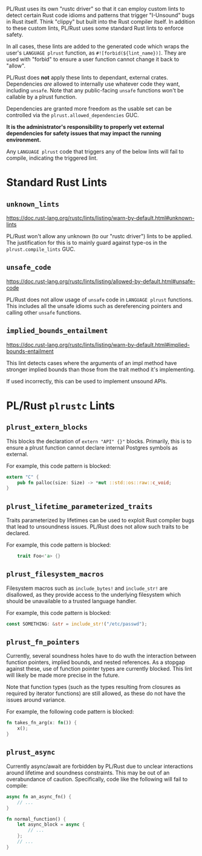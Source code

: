PL/Rust uses its own "rustc driver" so that it can employ custom lints to detect certain Rust code idioms and patterns
that trigger "I-Unsound" bugs in Rust itself.  Think "clippy" but built into the Rust compiler itself. In addition to 
these custom lints, PL/Rust uses some standard Rust lints to enforce safety.

In all cases, these lints are added to the generated code which wraps the user's `LANGUAGE plrust` function, as 
`#![forbid(${lint_name})]`.  They are used with "forbid" to ensure a user function cannot change it back to "allow".

PL/Rust does **not** apply these lints to dependant, external crates.  Dependencies *are* allowed to internally use 
whatever code they want, including `unsafe`.  Note that any public-facing `unsafe` functions won't be callable by a plrust 
function.

Dependencies are granted more freedom as the usable set can be controlled via the `plrust.allowed_dependencies` GUC.

**It is the administrator's responsibility to properly vet external dependencies for safety issues that may impact
the running environment.**

Any `LANGUAGE plrust` code that triggers any of the below lints will fail to compile, indicating the triggered lint.

# Standard Rust Lints

## `unknown_lints`

https://doc.rust-lang.org/rustc/lints/listing/warn-by-default.html#unknown-lints

PL/Rust won't allow any unknown (to our "rustc driver") lints to be applied.  The justification for this is to mainly
guard against type-os in the `plrust.compile_lints` GUC.

## `unsafe_code`

https://doc.rust-lang.org/rustc/lints/listing/allowed-by-default.html#unsafe-code

PL/Rust does not allow usage of `unsafe` code in `LANGUAGE plrust` functions.  This includes all the unsafe idioms such
as dereferencing pointers and calling other `unsafe` functions.

## `implied_bounds_entailment`

https://doc.rust-lang.org/rustc/lints/listing/warn-by-default.html#implied-bounds-entailment

This lint detects cases where the arguments of an impl method have stronger implied bounds than those from the trait 
method it's implementing.

If used incorrectly, this can be used to implement unsound APIs.

# PL/Rust `plrustc` Lints

## `plrust_extern_blocks`

This blocks the declaration of `extern "API" {}"` blocks.  Primarily, this is to ensure a plrust function cannot 
declare internal Postgres symbols as external.

For example, this code pattern is blocked:

```rust
extern "C" {
    pub fn palloc(size: Size) -> *mut ::std::os::raw::c_void;
}
```

## `plrust_lifetime_parameterized_traits`

Traits parameterized by lifetimes can be used to exploit Rust compiler bugs that lead to unsoundness issues.  PL/Rust
does not allow such traits to be declared.

For example, this code pattern is blocked:

```rust
    trait Foo<'a> {}
```

## `plrust_filesystem_macros`

Filesystem macros such as `include_bytes!` and `include_str!` are disallowed, as they provide access to the underlying filesystem which should be unavailable to a trusted language handler.

For example, this code pattern is blocked:

```rust
const SOMETHING: &str = include_str!("/etc/passwd");
```

## `plrust_fn_pointers`

Currently, several soundness holes have to do wuth the interaction between function pointers, implied bounds, and nested references. As a stopgap against these, use of function pointer types are currently blocked. This lint will likely be made more precise in the future.

Note that function types (such as the types resulting from closures as required by iterator functions) are still allowed, as these do not have the issues around variance.

For example, the following code pattern is blocked:

```rust
fn takes_fn_arg(x: fn()) {
    x();
}
```

## `plrust_async`

Currently async/await are forbidden by PL/Rust due to unclear interactions around lifetime and soundness constraints. This may be out of an overabundance of caution. Specifically, code like the following will fail to compile:

```rust
async fn an_async_fn() {
    // ...
}

fn normal_function() {
    let async_block = async {
        // ...
    };
    // ...
}
```
